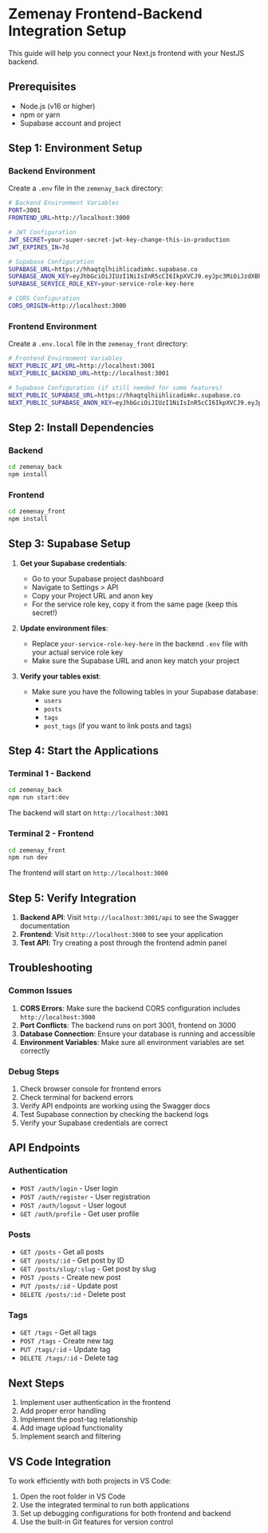 # Zemenay Frontend-Backend Integration Setup

This guide will help you connect your Next.js frontend with your NestJS backend.

## Prerequisites

- Node.js (v16 or higher)
- npm or yarn
- Supabase account and project

## Step 1: Environment Setup

### Backend Environment
Create a `.env` file in the `zemenay_back` directory:

```bash
# Backend Environment Variables
PORT=3001
FRONTEND_URL=http://localhost:3000

# JWT Configuration
JWT_SECRET=your-super-secret-jwt-key-change-this-in-production
JWT_EXPIRES_IN=7d

# Supabase Configuration
SUPABASE_URL=https://hhaqtqlhiihlicadimkc.supabase.co
SUPABASE_ANON_KEY=eyJhbGciOiJIUzI1NiIsInR5cCI6IkpXVCJ9.eyJpc3MiOiJzdXBhYmFzZSIsInJlZiI6ImhoYXF0cWxoaWlobGljYWRpbWtjIiwicm9sZSI6ImFub24iLCJpYXQiOjE3NTQ1NTY2NjUsImV4cCI6MjA3MDEzMjY2NX0.WpXROJQSDKxyzRilyUbmUnlSLxzW9orQn4Nllk3t3Hw
SUPABASE_SERVICE_ROLE_KEY=your-service-role-key-here

# CORS Configuration
CORS_ORIGIN=http://localhost:3000
```

### Frontend Environment
Create a `.env.local` file in the `zemenay_front` directory:

```bash
# Frontend Environment Variables
NEXT_PUBLIC_API_URL=http://localhost:3001
NEXT_PUBLIC_BACKEND_URL=http://localhost:3001

# Supabase Configuration (if still needed for some features)
NEXT_PUBLIC_SUPABASE_URL=https://hhaqtqlhiihlicadimkc.supabase.co
NEXT_PUBLIC_SUPABASE_ANON_KEY=eyJhbGciOiJIUzI1NiIsInR5cCI6IkpXVCJ9.eyJpc3MiOiJzdXBhYmFzZSIsInJlZiI6ImhoYXF0cWxoaWlobGljYWRpbWtjIiwicm9sZSI6ImFub24iLCJpYXQiOjE3NTQ1NTY2NjUsImV4cCI6MjA3MDEzMjY2NX0.WpXROJQSDKxyzRilyUbmUnlSLxzW9orQn4Nllk3t3Hw
```

## Step 2: Install Dependencies

### Backend
```bash
cd zemenay_back
npm install
```

### Frontend
```bash
cd zemenay_front
npm install
```

## Step 3: Supabase Setup

1. **Get your Supabase credentials**:
   - Go to your Supabase project dashboard
   - Navigate to Settings > API
   - Copy your Project URL and anon key
   - For the service role key, copy it from the same page (keep this secret!)

2. **Update environment files**:
   - Replace `your-service-role-key-here` in the backend `.env` file with your actual service role key
   - Make sure the Supabase URL and anon key match your project

3. **Verify your tables exist**:
   - Make sure you have the following tables in your Supabase database:
     - `users`
     - `posts`
     - `tags`
     - `post_tags` (if you want to link posts and tags)

## Step 4: Start the Applications

### Terminal 1 - Backend
```bash
cd zemenay_back
npm run start:dev
```

The backend will start on `http://localhost:3001`

### Terminal 2 - Frontend
```bash
cd zemenay_front
npm run dev
```

The frontend will start on `http://localhost:3000`

## Step 5: Verify Integration

1. **Backend API**: Visit `http://localhost:3001/api` to see the Swagger documentation
2. **Frontend**: Visit `http://localhost:3000` to see your application
3. **Test API**: Try creating a post through the frontend admin panel

## Troubleshooting

### Common Issues

1. **CORS Errors**: Make sure the backend CORS configuration includes `http://localhost:3000`
2. **Port Conflicts**: The backend runs on port 3001, frontend on 3000
3. **Database Connection**: Ensure your database is running and accessible
4. **Environment Variables**: Make sure all environment variables are set correctly

### Debug Steps

1. Check browser console for frontend errors
2. Check terminal for backend errors
3. Verify API endpoints are working using the Swagger docs
4. Test Supabase connection by checking the backend logs
5. Verify your Supabase credentials are correct

## API Endpoints

### Authentication
- `POST /auth/login` - User login
- `POST /auth/register` - User registration
- `POST /auth/logout` - User logout
- `GET /auth/profile` - Get user profile

### Posts
- `GET /posts` - Get all posts
- `GET /posts/:id` - Get post by ID
- `GET /posts/slug/:slug` - Get post by slug
- `POST /posts` - Create new post
- `PUT /posts/:id` - Update post
- `DELETE /posts/:id` - Delete post

### Tags
- `GET /tags` - Get all tags
- `POST /tags` - Create new tag
- `PUT /tags/:id` - Update tag
- `DELETE /tags/:id` - Delete tag

## Next Steps

1. Implement user authentication in the frontend
2. Add proper error handling
3. Implement the post-tag relationship
4. Add image upload functionality
5. Implement search and filtering

## VS Code Integration

To work efficiently with both projects in VS Code:

1. Open the root folder in VS Code
2. Use the integrated terminal to run both applications
3. Set up debugging configurations for both frontend and backend
4. Use the built-in Git features for version control 
